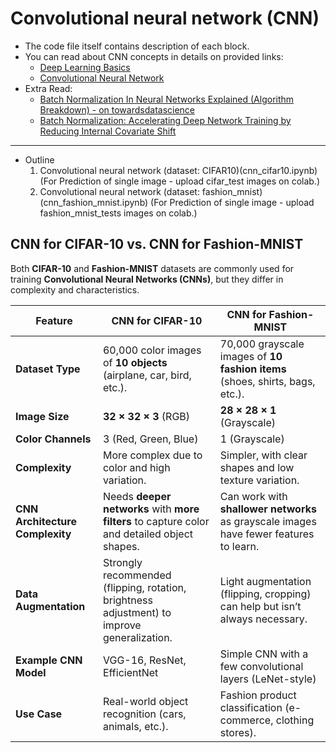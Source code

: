 # Convolutional neural network (CNN)

- The code file itself contains description of each block.
- You can read about CNN concepts in details on provided links:
  - [Deep Learning Basics](https://github.com/xscotophilic/Machine-Learning-Basic-Lessons/tree/main/7%20Deep%20Learning)
  - [Convolutional Neural Network](https://github.com/xscotophilic/machine-learning-lessons/blob/main/7%20Deep%20Learning/Convolutional%20Neural%20Networks%20(CNN)/README.md)
- Extra Read:
  - [Batch Normalization In Neural Networks Explained (Algorithm Breakdown) - on towardsdatascience](https://towardsdatascience.com/batch-normalization-explained-algorithm-breakdown-23d2794511c)
  - [Batch Normalization: Accelerating Deep Network Training by Reducing Internal Covariate Shift](https://arxiv.org/pdf/1502.03167.pdf)

---

- Outline
  1. Convolutional neural network (dataset: CIFAR10)(cnn_cifar10.ipynb) (For Prediction of single image - upload cifar_test images on colab.)
  2. Convolutional neural network (dataset: fashion_mnist)(cnn_fashion_mnist.ipynb) (For Prediction of single image - upload fashion_mnist_tests images on colab.)

## CNN for CIFAR-10 vs. CNN for Fashion-MNIST

Both **CIFAR-10** and **Fashion-MNIST** datasets are commonly used for training **Convolutional Neural Networks (CNNs)**, but they differ in complexity and characteristics.

| Feature               | **CNN for CIFAR-10** | **CNN for Fashion-MNIST** |
|----------------------|--------------------|------------------------|
| **Dataset Type**    | 60,000 color images of **10 objects** (airplane, car, bird, etc.). | 70,000 grayscale images of **10 fashion items** (shoes, shirts, bags, etc.). |
| **Image Size**      | **32 × 32 × 3** (RGB) | **28 × 28 × 1** (Grayscale) |
| **Color Channels**  | 3 (Red, Green, Blue) | 1 (Grayscale) |
| **Complexity**      | More complex due to color and high variation. | Simpler, with clear shapes and low texture variation. |
| **CNN Architecture Complexity** | Needs **deeper networks** with **more filters** to capture color and detailed object shapes. | Can work with **shallower networks** as grayscale images have fewer features to learn. |
| **Data Augmentation** | Strongly recommended (flipping, rotation, brightness adjustment) to improve generalization. | Light augmentation (flipping, cropping) can help but isn’t always necessary. |
| **Example CNN Model** | VGG-16, ResNet, EfficientNet | Simple CNN with a few convolutional layers (LeNet-style) |
| **Use Case** | Real-world object recognition (cars, animals, etc.). | Fashion product classification (e-commerce, clothing stores). |

